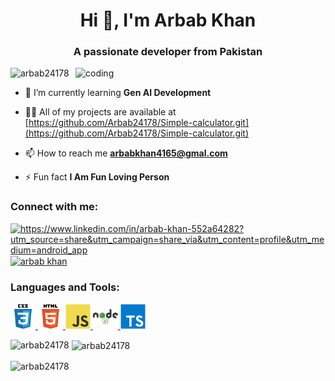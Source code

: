 <h1 align="center">Hi 👋, I'm Arbab Khan</h1>
<h3 align="center">A passionate developer from Pakistan</h3>
<img align="right" alt="coding"width="400"src="https://user-images.githubusercontent.com/55389276/140866485-8fb1c876-9a8f-4d6a-98dc-08c4981eaf70.gif">
<p align="left"> <img src="https://komarev.com/ghpvc/?username=arbab24178&label=Profile%20views&color=0e75b6&style=flat" alt="arbab24178" /> </p>

- 🌱 I’m currently learning **Gen AI Development**

- 👨‍💻 All of my projects are available at [https://github.com/Arbab24178/Simple-calculator.git](https://github.com/Arbab24178/Simple-calculator.git)

- 📫 How to reach me **arbabkhan4165@gmal.com**

- ⚡ Fun fact **I Am Fun Loving Person**

<h3 align="left">Connect with me:</h3>
<p align="left">
<a href="https://linkedin.com/in/https://www.linkedin.com/in/arbab-khan-552a64282?utm_source=share&utm_campaign=share_via&utm_content=profile&utm_medium=android_app" target="blank"><img align="center" src="https://raw.githubusercontent.com/rahuldkjain/github-profile-readme-generator/master/src/images/icons/Social/linked-in-alt.svg" alt="https://www.linkedin.com/in/arbab-khan-552a64282?utm_source=share&utm_campaign=share_via&utm_content=profile&utm_medium=android_app" height="30" width="40" /></a>
<a href="https://fb.com/arbab khan" target="blank"><img align="center" src="https://raw.githubusercontent.com/rahuldkjain/github-profile-readme-generator/master/src/images/icons/Social/facebook.svg" alt="arbab khan" height="30" width="40" /></a>
</p>

<h3 align="left">Languages and Tools:</h3>
<p align="left"> <a href="https://www.w3schools.com/css/" target="_blank" rel="noreferrer"> <img src="https://raw.githubusercontent.com/devicons/devicon/master/icons/css3/css3-original-wordmark.svg" alt="css3" width="40" height="40"/> </a> <a href="https://www.w3.org/html/" target="_blank" rel="noreferrer"> <img src="https://raw.githubusercontent.com/devicons/devicon/master/icons/html5/html5-original-wordmark.svg" alt="html5" width="40" height="40"/> </a> <a href="https://developer.mozilla.org/en-US/docs/Web/JavaScript" target="_blank" rel="noreferrer"> <img src="https://raw.githubusercontent.com/devicons/devicon/master/icons/javascript/javascript-original.svg" alt="javascript" width="40" height="40"/> </a> <a href="https://nodejs.org" target="_blank" rel="noreferrer"> <img src="https://raw.githubusercontent.com/devicons/devicon/master/icons/nodejs/nodejs-original-wordmark.svg" alt="nodejs" width="40" height="40"/> </a> <a href="https://www.typescriptlang.org/" target="_blank" rel="noreferrer"> <img src="https://raw.githubusercontent.com/devicons/devicon/master/icons/typescript/typescript-original.svg" alt="typescript" width="40" height="40"/> </a> </p>

<p><img align="left" src="https://github-readme-stats.vercel.app/api/top-langs?username=arbab24178&show_icons=true&locale=en&layout=compact" alt="arbab24178" /></p>

<p>&nbsp;<img align="center" src="https://github-readme-stats.vercel.app/api?username=arbab24178&show_icons=true&locale=en" alt="arbab24178" /></p>

<p><img align="center" src="https://github-readme-streak-stats.herokuapp.com/?user=arbab24178&" alt="arbab24178" /></p>
